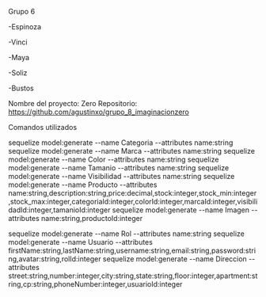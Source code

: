 

Grupo 6

-Espinoza

-Vinci

-Maya

-Soliz

-Bustos

Nombre del proyecto: Zero
Repositorio: https://github.com/agustinxo/grupo_8_imaginacionzero

Comandos utilizados

sequelize model:generate --name Categoria --attributes name:string  
sequelize model:generate --name Marca --attributes name:string 
sequelize model:generate --name Color --attributes name:string
sequelize model:generate --name Tamanio --attributes name:string
sequelize model:generate --name Visibilidad --attributes name:string
sequelize model:generate --name Producto --attributes name:string,description:string,price:decimal,stock:integer,stock_min:integer,stock_max:integer,categoriaId:integer,colorId:integer,marcaId:integer,visibilidadId:integer,tamanioId:integer
sequelize model:generate --name Imagen --attributes name:string,productoId:integer

sequelize model:generate --name Rol --attributes name:string
sequelize model:generate --name Usuario --attributes firstName:string,lastName:string,username:string,email:string,password:string,avatar:string,rolId:integer
sequelize model:generate --name Direccion --attributes street:string,number:integer,city:string,state:string,floor:integer,apartment:string,cp:string,phoneNumber:integer,usuarioId:integer

 

